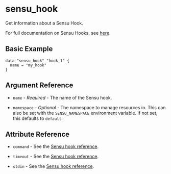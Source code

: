 # sensu_hook

Get information about a Sensu Hook.

For full documentation on Sensu Hooks, see [here](https://docs.sensu.io/sensu-go/latest/reference/hooks).

## Basic Example

```hcl
data "sensu_hook" "hook_1" {
  name = "my_hook"
}
```

## Argument Reference

* `name` - *Required* - The name of the Sensu hook.

* `namespace` - *Optional* - The namespace to manage resources in. This can
  also be set with the `SENSU_NAMESPACE` environment variable. If not set,
  this defaults to `default`.

## Attribute Reference

* `command` - See the [Sensu hook reference](https://docs.sensu.io/sensu-go/latest/reference/hooks/#hook-attributes).

* `timeout` - See the [Sensu hook reference](https://docs.sensu.io/sensu-go/latest/reference/hooks/#hook-attributes).

* `stdin` - See the [Sensu hook reference](https://docs.sensu.io/sensu-go/latest/reference/hooks/#hook-attributes).
